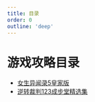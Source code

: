 ```yaml
---
title: 目录
order: 0
outline: 'deep'
---
```


# 游戏攻略目录

- [女生异闻录5皇家版](/games/P5R)
- [逆转裁判123成步堂精选集](/games/PhoenixWright123)